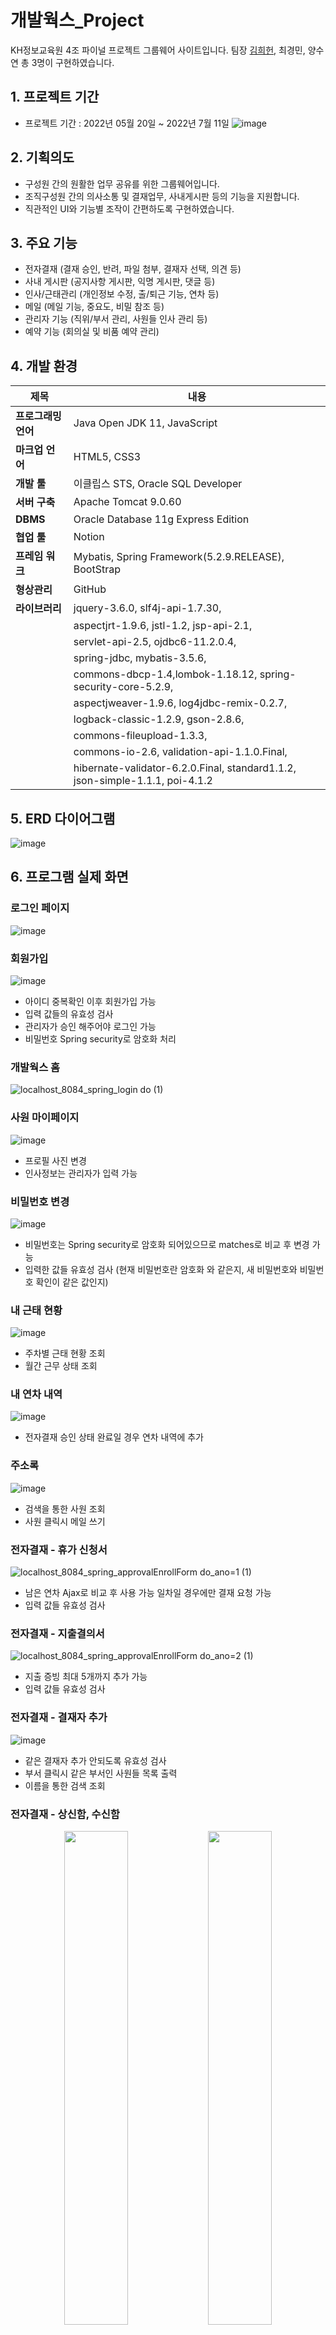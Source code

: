 # 개발웍스_Project
KH정보교육원 4조 파이널 프로젝트 그룹웨어 사이트입니다.
팀장 [김희헌](https://github.com/DevelopHeon), 최경민, 양수연 총 3명이 구현하였습니다.

## 1. 프로젝트 기간
- 프로젝트 기간 : 2022년 05월 20일 ~ 2022년 7월 11일
![image](https://user-images.githubusercontent.com/87063007/178243425-dc0e5c59-51f3-4ee2-b6e9-ff6d8de98c6a.png)

## 2. 기획의도
- 구성원 간의 원활한 업무 공유를 위한 그룹웨어입니다.
- 조직구성원 간의 의사소통 및 결재업무, 사내게시판 등의 기능을 지원합니다.
- 직관적인 UI와 기능별 조작이 간편하도록 구현하였습니다.

## 3. 주요 기능
- 전자결재 (결재 승인, 반려, 파일 첨부, 결재자 선택, 의견 등)
- 사내 게시판 (공지사항 게시판, 익명 게시판, 댓글 등)
- 인사/근태관리 (개인정보 수정, 출/퇴근 기능, 연차 등)
- 메일 (메일 기능, 중요도, 비밀 참조 등)
- 관리자 기능 (직위/부서 관리, 사원들 인사 관리 등)
- 예약 기능 (회의실 및 비품 예약 관리)

## 4. 개발 환경
|제목|내용|
|---|---|
|**프로그래밍 언어**|	Java Open JDK 11, JavaScript|
|**마크업 언어**|	HTML5, CSS3|
|**개발 툴**|	이클립스 STS, Oracle SQL Developer|
|**서버 구축**|	Apache Tomcat 9.0.60|
|**DBMS**|	Oracle Database 11g Express Edition|
|**협업 툴**|	Notion|
|**프레임 워크**|	Mybatis, Spring Framework(5.2.9.RELEASE), BootStrap|
|**형상관리**|	GitHub|
|**라이브러리**|	jquery-3.6.0, slf4j-api-1.7.30,|
||aspectjrt-1.9.6, jstl-1.2, jsp-api-2.1, |
||servlet-api-2.5, ojdbc6-11.2.0.4,|
||spring-jdbc, mybatis-3.5.6, |
||commons-dbcp-1.4,lombok-1.18.12, spring-security-core-5.2.9, |
||aspectjweaver-1.9.6, log4jdbc-remix-0.2.7,|
||logback-classic-1.2.9, gson-2.8.6,|
||commons-fileupload-1.3.3,|
||commons-io-2.6, validation-api-1.1.0.Final,|
||hibernate-validator-6.2.0.Final, standard1.1.2, json-simple-1.1.1, poi-4.1.2|

## 5. ERD 다이어그램
![image](https://user-images.githubusercontent.com/87063007/178254079-1f601b02-c618-4576-ac52-4a945e268ced.png)

## 6. 프로그램 실제 화면
### 로그인 페이지
![image](https://user-images.githubusercontent.com/87063007/178254599-aa6e29d3-3440-43df-9295-def85fd0793e.png)

### 회원가입
![image](https://user-images.githubusercontent.com/87063007/178254783-abc8c2e5-a4c0-421c-bea3-f6f1af887b15.png)
- 아이디 중복확인 이후 회원가입 가능
- 입력 값들의 유효성 검사
- 관리자가 승인 해주어야 로그인 가능
- 비밀번호 Spring security로 암호화 처리  

### 개발웍스 홈
![localhost_8084_spring_login do (1)](https://user-images.githubusercontent.com/87063007/178255563-d153729c-a610-4209-82f3-2896ecdd5203.png)
### 사원 마이페이지
![image](https://user-images.githubusercontent.com/87063007/178255793-9f7cf349-d4df-4226-9748-eca3f2aaccd2.png)
- 프로필 사진 변경
- 인사정보는 관리자가 입력 가능  
### 비밀번호 변경
![image](https://user-images.githubusercontent.com/87063007/178256025-99138dab-48b9-4a06-94b0-8e86ad45c209.png)
- 비밀번호는 Spring security로 암호화 되어있으므로 matches로 비교 후 변경 가능
- 입력한 값들 유효성 검사 (현재 비밀번호란 암호화 와 같은지, 새 비밀번호와 비밀번호 확인이 같은 값인지)  
### 내 근태 현황
![image](https://user-images.githubusercontent.com/87063007/178257296-a19b0d92-ffcb-49ad-b891-09b28bcecccc.png)
- 주차별 근태 현황 조회
- 월간 근무 상태 조회
### 내 연차 내역
![image](https://user-images.githubusercontent.com/87063007/178258388-78e5ad3e-0694-4abe-9cd2-34e674f90ea3.png)
- 전자결재 승인 상태 완료일 경우 연차 내역에 추가

### 주소록
![image](https://user-images.githubusercontent.com/87063007/178259621-abd057e6-77c1-4fb9-94f0-bf8594b9396c.png)
- 검색을 통한 사원 조회
- 사원 클릭시 메일 쓰기

### 전자결재 - 휴가 신청서
![localhost_8084_spring_approvalEnrollForm do_ano=1 (1)](https://user-images.githubusercontent.com/87063007/178260235-8b49d9c5-41d6-42a5-98ea-14c1f43c894d.png)
- 남은 연차 Ajax로 비교 후 사용 가능 일차일 경우에만 결재 요청 가능
- 입력 값들 유효성 검사

### 전자결재 - 지출결의서
![localhost_8084_spring_approvalEnrollForm do_ano=2 (1)](https://user-images.githubusercontent.com/87063007/178260945-122ebfc9-dedc-4242-8382-32a6c339386b.png)
- 지출 증빙 최대 5개까지 추가 가능
- 입력 값들 유효성 검사

### 전자결재 - 결재자 추가
![image](https://user-images.githubusercontent.com/87063007/178260456-87c4b761-058a-4195-8333-60834b4175bd.png)
- 같은 결재자 추가 안되도록 유효성 검사
- 부서 클릭시 같은 부서인 사원들 목록 출력
- 이름을 통한 검색 조회

### 전자결재 - 상신함, 수신함
<p align="center">
<img src="https://user-images.githubusercontent.com/87063007/178261297-9c833764-5fb6-4905-b764-7438d4657874.png" width="45%" />
<img src="https://user-images.githubusercontent.com/87063007/178261386-dac10e15-9d6e-414c-97f2-f79e9a9ab633.png" width="45%" />
</p>

- 수신함, 상신함 결재 상태별 문서 조회

### 결재 상신문서 조회
<p align="center">
<img src="https://user-images.githubusercontent.com/87063007/178262604-3ce601bd-d795-42fc-a15d-7542f5279c87.png" width="32%" />
<img src="https://user-images.githubusercontent.com/87063007/178262692-f0db2b74-701a-4773-acc3-13456f121b8a.png" width="32%" />
<img src="https://user-images.githubusercontent.com/87063007/178262767-1601666a-f300-44db-a2de-6460a0edda31.png" width="32%" />
</p>
                                                                                                                             
- 결재 대기일 경우에만 문서 수정 가능
- 의견 기능 구현
- 결재 승인자가 본인 차례일 경우에만 

### 전자결재 - 반려
<p align="center">
<img src="https://user-images.githubusercontent.com/87063007/178263580-2b420608-c46e-407d-9659-f87aff763c2d.png" width="48%" />
<img src="https://user-images.githubusercontent.com/87063007/178263685-e2d03dc0-b070-4e1f-83c5-7c4492851568.png" width="48%" />
</p>

- 반려 클릭시 반려 사유 작성 모달창 생성
- 반려를 작성할 경우 상태 반려로 변경 및 jstl if문 태그로 숨겨놓았던 반려 사유란 

### 전자결재 - 수정
<p align="center">
<img src="https://user-images.githubusercontent.com/87063007/178264299-3b195fd0-9242-4710-9d72-a69527e31e60.png" width="32%" />
<img src="https://user-images.githubusercontent.com/87063007/178264387-96c1ecf5-b78b-4e5e-a420-b7a760f1d61e.png" width="32%" />
<img src="https://user-images.githubusercontent.com/87063007/178264482-0ca40d91-2f0e-447d-8a4b-3a72d92527ff.png" width="32%" />
</p>

- 수정 버튼 클릭시 수정화면으로 전환
- 입력 값들 유효성 검사

### 메일 - 보내기, 답장하기
<p align="center">
<img src="https://user-images.githubusercontent.com/87063007/178264917-b46d8781-4b1b-4718-9232-eb3c3e795144.png" width="44%" />
<img src="https://user-images.githubusercontent.com/87063007/178266279-ae9ed8cc-3ad9-4239-9cce-65129e7b5c24.png" width="44%" />
</p>
- SmartEditor을 이용한 메일 작성
- 수신자, 참조자, 비밀참조자 추가

### 받은메일함, 보낸메일함
<p align="center">
<img src="https://user-images.githubusercontent.com/87063007/178265522-e6f1015a-a189-49fe-852f-5e1c3e4c7560.png" width="43%" />
<img src="https://user-images.githubusercontent.com/87063007/178265607-85f57e06-0223-4196-b09a-9d16115bad3e.png" width="43%" />
</p>
- 중요도 추가 기능

### 공지사항 목록
![image](https://user-images.githubusercontent.com/87063007/178266653-26e951dc-de53-435a-ad03-73bfcbc8d7d2.png)
- 더보기 페이징 처리

### 공지사항 상세조회, 작성, 수정
<p align="cneter">
<img src="https://user-images.githubusercontent.com/87063007/178266900-efcd6d2a-334c-4c1e-ae29-c4b5b7f6e860.png" width="33%" />
<img src="https://user-images.githubusercontent.com/87063007/178267070-5f752f77-56c3-4e6e-b98f-d94b6b0d8cc7.png" width="33%" />
<img src="https://user-images.githubusercontent.com/87063007/178267209-760402ae-b776-48ce-a54e-949a729baf93.png" width="33%" />
</p>
